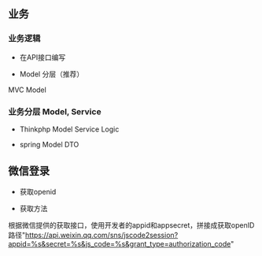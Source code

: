 ## 业务

### 业务逻辑

- 在API接口编写

- Model 分层（推荐）

MVC Model

### 业务分层 Model, Service

- Thinkphp Model Service Logic

- spring Model DTO

## 微信登录

- 获取openid

- 获取方法

根据微信提供的获取接口，使用开发者的appid和appsecret，拼接成获取openID路径"https://api.weixin.qq.com/sns/jscode2session?appid=%s&secret=%s&js_code=%s&grant_type=authorization_code"